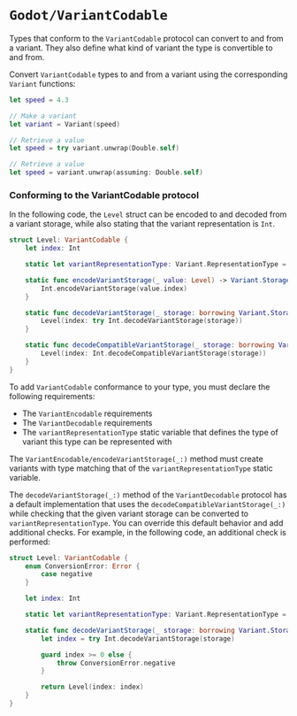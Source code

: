 # ``Godot/VariantCodable``

Types that conform to the `VariantCodable` protocol
can convert to and from a variant. They also define what kind of variant the type is convertible to and from.

Convert `VariantCodable` types to and from a variant using the corresponding `Variant` functions:

```swift
let speed = 4.3

// Make a variant
let variant = Variant(speed)

// Retrieve a value
let speed = try variant.unwrap(Double.self)

// Retrieve a value
let speed = variant.unwrap(assuming: Double.self)
```

### Conforming to the VariantCodable protocol

In the following code, the `Level` struct can be encoded to and decoded from a variant storage, while also stating that the variant representation is `Int`.

```swift
struct Level: VariantCodable {
    let index: Int

    static let variantRepresentationType: Variant.RepresentationType = Int.variantRepresentationType

    static func encodeVariantStorage(_ value: Level) -> Variant.Storage {
        Int.encodeVariantStorage(value.index)
    }

    static func decodeVariantStorage(_ storage: borrowing Variant.Storage) throws -> Level {
        Level(index: try Int.decodeVariantStorage(storage))
    }

    static func decodeCompatibleVariantStorage(_ storage: borrowing Variant.Storage) -> Level {
        Level(index: Int.decodeCompatibleVariantStorage(storage))
    }
}
```

To add `VariantCodable` conformance to your type, you must declare the following requirements:
- The ``VariantEncodable`` requirements
- The ``VariantDecodable`` requirements
- The `variantRepresentationType` static variable that defines the type of variant this type can be represented with

The ``VariantEncodable/encodeVariantStorage(_:)`` method must create variants with type matching that of the `variantRepresentationType` static variable.

The `decodeVariantStorage(_:)` method of the `VariantDecodable` protocol has a default implementation that uses the `decodeCompatibleVariantStorage(_:)` while checking that the given variant storage can be converted to `variantRepresentationType`. You can override this default behavior and add additional checks.
For example, in the following code, an additional check is performed:

```swift
struct Level: VariantCodable {
    enum ConversionError: Error {
        case negative
    }

    let index: Int

    static let variantRepresentationType: Variant.RepresentationType = Int.variantRepresentationType

    static func decodeVariantStorage(_ storage: borrowing Variant.Storage) throws -> Level {
        let index = try Int.decodeVariantStorage(storage)

        guard index >= 0 else {
            throw ConversionError.negative
        }

        return Level(index: index)
    }
}
```
